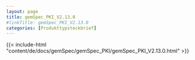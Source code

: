 ```yaml
---
layout: page
title: gemSpec_PKI_V2.13.0
#linkTitle: gemSpec_PKI_V2.13.0
categories: [Produkttypsteckbrief]
---
```

{{< include-html "content/de/docs/gemSpec/gemSpec_PKI/gemSpec_PKI_V2.13.0.html" >}}